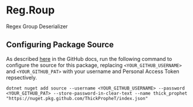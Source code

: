 # Reg.Roup
Regex Group Deserializer

## Configuring Package Source
As described [here](https://docs.github.com/en/packages/working-with-a-github-packages-registry/working-with-the-nuget-registry#publishing-a-package) in the GitHub docs, run the following command to configure the source for this package, replacing `<YOUR_GITHUB_USERNAME>` and `<YOUR_GITHUB_PAT>` with your username and Personal Access Token repsectively.

    dotnet nuget add source --username <YOUR_GITHUB_USERNAME> --password <YOUR_GITHUB_PAT> --store-password-in-clear-text --name thick_prophet "https://nuget.pkg.github.com/ThickPropheT/index.json"
